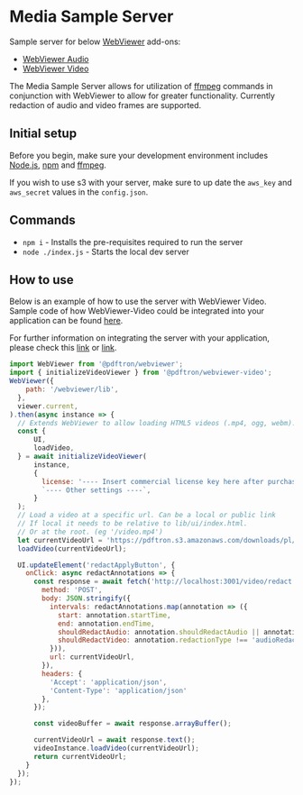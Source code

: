 # Media Sample Server

Sample server for below [WebViewer](https://www.pdftron.com/documentation/web/) add-ons:

- [WebViewer Audio](https://github.com/XodoDocs/WebViewer-audio)
- [WebViewer Video](https://github.com/XodoDocs/WebViewer-video)

The Media Sample Server allows for utilization of [ffmpeg](https://ffmpeg.org/) commands in conjunction with WebViewer to allow for greater functionality. Currently redaction of audio and video frames are supported.

## Initial setup

Before you begin, make sure your development environment includes [Node.js](https://nodejs.org/en/), [npm](https://www.npmjs.com/get-npm) and [ffmpeg](https://ffmpeg.org/download.html).

If you wish to use s3 with your server, make sure to up date the `aws_key` and `aws_secret` values in the `config.json`.

## Commands

- `npm i` - Installs the pre-requisites required to run the server
- `node ./index.js` - Starts the local dev server

## How to use

Below is an example of how to use the server with WebViewer Video. Sample code of how WebViewer-Video could be integrated into your application can be found [here](https://github.com/pdftron/WebViewer-video-sample).

For further information on integrating the server with your application, please check this [link](https://www.pdftron.com/documentation/web/guides/video/video-redaction/) or 
[link](https://www.pdftron.com/documentation/web/guides/audio/audio-redaction/).

```javascript
import WebViewer from '@pdftron/webviewer';
import { initializeVideoViewer } from '@pdftron/webviewer-video';
WebViewer({
    path: '/webviewer/lib',
  },
  viewer.current,
).then(async instance => {
  // Extends WebViewer to allow loading HTML5 videos (.mp4, ogg, webm).
  const {
      UI,
      loadVideo,
  } = await initializeVideoViewer(
      instance,
      {
        license: '---- Insert commercial license key here after purchase ----',
        `---- Other settings ----`,
      }
  );
  // Load a video at a specific url. Can be a local or public link
  // If local it needs to be relative to lib/ui/index.html.
  // Or at the root. (eg '/video.mp4')
  let currentVideoUrl = 'https://pdftron.s3.amazonaws.com/downloads/pl/video/video.mp4';
  loadVideo(currentVideoUrl);

  UI.updateElement('redactApplyButton', {
    onClick: async redactAnnotations => {
      const response = await fetch('http://localhost:3001/video/redact', {
        method: 'POST',
        body: JSON.stringify({
          intervals: redactAnnotations.map(annotation => ({
            start: annotation.startTime,
            end: annotation.endTime,
            shouldRedactAudio: annotation.shouldRedactAudio || annotation.redactionType === 'audioRedaction',
            shouldRedactVideo: annotation.redactionType !== 'audioRedaction',
          })),
          url: currentVideoUrl,
        }),
        headers: {
          'Accept': 'application/json',
          'Content-Type': 'application/json'
        },
      });

      const videoBuffer = await response.arrayBuffer();

      currentVideoUrl = await response.text();
      videoInstance.loadVideo(currentVideoUrl);
      return currentVideoUrl;
    }
  });
});
```